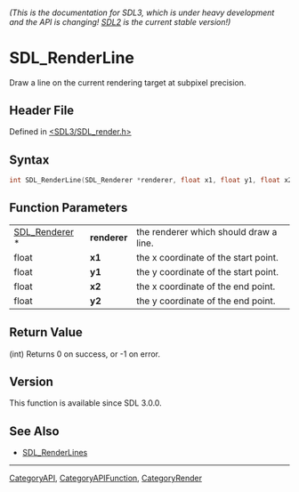 ###### (This is the documentation for SDL3, which is under heavy development and the API is changing! [SDL2](https://wiki.libsdl.org/SDL2/) is the current stable version!)
# SDL_RenderLine

Draw a line on the current rendering target at subpixel precision.

## Header File

Defined in [<SDL3/SDL_render.h>](https://github.com/libsdl-org/SDL/blob/main/include/SDL3/SDL_render.h)

## Syntax

```c
int SDL_RenderLine(SDL_Renderer *renderer, float x1, float y1, float x2, float y2);
```

## Function Parameters

|                                |              |                                        |
| ------------------------------ | ------------ | -------------------------------------- |
| [SDL_Renderer](SDL_Renderer) * | **renderer** | the renderer which should draw a line. |
| float                          | **x1**       | the x coordinate of the start point.   |
| float                          | **y1**       | the y coordinate of the start point.   |
| float                          | **x2**       | the x coordinate of the end point.     |
| float                          | **y2**       | the y coordinate of the end point.     |

## Return Value

(int) Returns 0 on success, or -1 on error.

## Version

This function is available since SDL 3.0.0.

## See Also

- [SDL_RenderLines](SDL_RenderLines)

----
[CategoryAPI](CategoryAPI), [CategoryAPIFunction](CategoryAPIFunction), [CategoryRender](CategoryRender)

